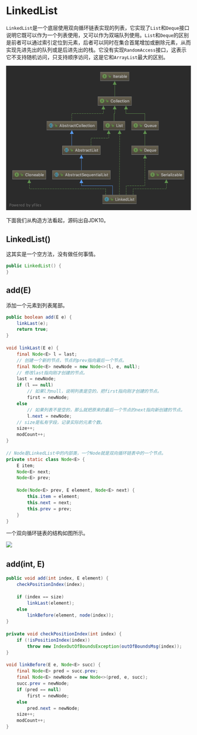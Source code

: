 # LinkedList

`LinkedList`是一个底层使用双向循环链表实现的列表，它实现了`List`和`Deque`接口说明它既可以作为一个列表使用，又可以作为双端队列使用。`List`和`Deque`的区别是前者可以通过索引定位到元素，后者可以同时在集合首尾增加或删除元素，从而实现先进先出的队列或是后进先出的栈。它没有实现`RandomAccess`接口，这表示它不支持随机访问，只支持顺序访问，这是它和`ArrayList`最大的区别。

![](resources/linkedlist_1.png)

下面我们从构造方法看起，源码出自JDK10。

## LinkedList()

这其实是一个空方法，没有做任何事情。

```java
public LinkedList() {
}
```

## add(E)

添加一个元素到列表尾部。

```java
public boolean add(E e) {
    linkLast(e);
    return true;
}

void linkLast(E e) {
    final Node<E> l = last;
    // 创建一个新的节点，节点的prev指向最后一个节点。
    final Node<E> newNode = new Node<>(l, e, null);
    // 修改last指向刚才创建的节点。
    last = newNode;
    if (l == null)
        // 如果l为null，说明列表是空的，把first指向刚才创建的节点。
        first = newNode;
    else
        // 如果列表不是空的，那么就把原来的最后一个节点的next指向新创建的节点。
        l.next = newNode;
    // size是私有字段，记录实际的元素个数。
    size++;
    modCount++;
}

// Node是LinkedList中的内部类，一个Node就是双向循环链表中的一个节点。
private static class Node<E> {
    E item;
    Node<E> next;
    Node<E> prev;

    Node(Node<E> prev, E element, Node<E> next) {
        this.item = element;
        this.next = next;
        this.prev = prev;
    }
}
```

一个双向循环链表的结构如图所示。

![](resources/linkedlist_2.png)

## add(int, E)

```java
public void add(int index, E element) {
    checkPositionIndex(index);

    if (index == size)
        linkLast(element);
    else
        linkBefore(element, node(index));
}

private void checkPositionIndex(int index) {
    if (!isPositionIndex(index))
        throw new IndexOutOfBoundsException(outOfBoundsMsg(index));
}

void linkBefore(E e, Node<E> succ) {
    final Node<E> pred = succ.prev;
    final Node<E> newNode = new Node<>(pred, e, succ);
    succ.prev = newNode;
    if (pred == null)
        first = newNode;
    else
        pred.next = newNode;
    size++;
    modCount++;
}
```
